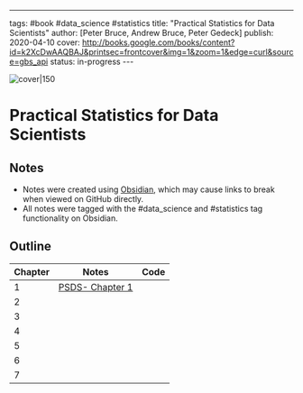 --- 
tags: #book #data_science #statistics
title: "Practical Statistics for Data Scientists" 
author: [Peter Bruce, Andrew Bruce, Peter Gedeck] 
publish: 2020-04-10 
cover: http://books.google.com/books/content?id=k2XcDwAAQBAJ&printsec=frontcover&img=1&zoom=1&edge=curl&source=gbs_api 
status: in-progress --- 

![cover|150](http://books.google.com/books/content?id=k2XcDwAAQBAJ&printsec=frontcover&img=1&zoom=1&edge=curl&source=gbs_api) 

# Practical Statistics for Data Scientists

## Notes

- Notes were created using [Obsidian](https://obsidian.md/), which may cause links to break when viewed on GitHub directly.
- All notes were tagged with the #data_science and #statistics tag functionality on Obsidian.

## Outline

| Chapter |                         Notes                         | Code |
| ------- | :---------------------------------------------------: | ---: |
| 1       | [PSDS- Chapter 1](Chapter%201/PSDS-%20Chapter%201.md) |      |
| 2       |                                                       |      |
| 3       |                                                       |      |
| 4       |                                                       |      |
| 5       |                                                       |      |
| 6       |                                                       |      |
| 7       |                                                       |      |
